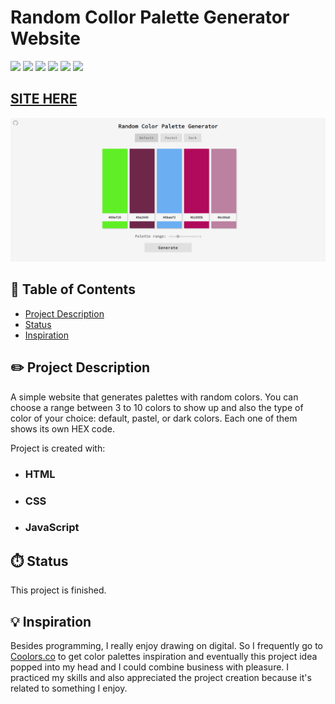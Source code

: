 # Random Collor Palette Generator Website

![](https://img.shields.io/github/forks/isabdch/random-color-palette-generator?color=%2360ef26&style=for-the-badge)
![](https://img.shields.io/github/languages/count/isabdch/random-color-palette-generator?color=%2360ef26&style=for-the-badge)
![](https://img.shields.io/github/repo-size/isabdch/random-color-palette-generator?color=%2360ef26&style=for-the-badge)
![](https://img.shields.io/github/issues/isabdch/random-color-palette-generator?color=%2360ef26&style=for-the-badge)
![](https://img.shields.io/github/stars/isabdch/random-color-palette-generator?color=%2360ef26&style=for-the-badge)
![](https://img.shields.io/github/license/isabdch/random-color-palette-generator?color=%2360ef26&style=for-the-badge)

 ## [SITE HERE](https://isabdch.github.io/random-color-palette-generator/)
![](images/screenshot1.png)

## 📖 Table of Contents

- [Project Description](#project-description)
- [Status](#status)
- [Inspiration](#inspiration)

## ✏️ Project Description

A simple website that generates palettes with random colors. You can choose a range between 3 to 10 colors to show up and also the type of color of your choice: default, pastel, or dark colors. Each one of them shows its own HEX code.

Project is created with:

- ### HTML

- ### CSS

- ### JavaScript

## ⏱️ Status

This project is finished.

## 💡 Inspiration

Besides programming, I really enjoy drawing on digital. So I frequently go to [Coolors.co](https://coolors.co/) to get color palettes inspiration and eventually this project idea popped into my head and I could combine business with pleasure. I practiced my skills and also appreciated the project creation because it's related to something I enjoy.
